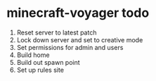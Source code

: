 # minecraft-voyager todo

1. Reset server to latest patch
1. Lock down server and set to creative mode
1. Set permissions for admin and users
1. Build home
1. Build out spawn point
1. Set up rules site
